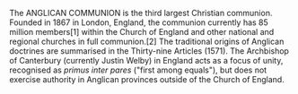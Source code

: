 The ANGLICAN COMMUNION is the third largest Christian communion. Founded in 1867 in London, England, the communion currently has 85 million members[1] within the Church of England and other national and regional churches in full communion.[2] The traditional origins of Anglican doctrines are summarised in the Thirty-nine Articles (1571). The Archbishop of Canterbury (currently Justin Welby) in England acts as a focus of unity, recognised as _primus inter pares_ ("first among equals"), but does not exercise authority in Anglican provinces outside of the Church of England.
